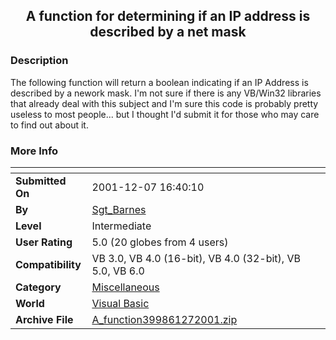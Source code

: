 ﻿<div align="center">

## A function for determining if an IP address is described by a net mask


</div>

### Description

The following function will return a boolean indicating if an IP Address is described by a nework mask. I'm not sure if there is any VB/Win32 libraries that already deal with this subject and I'm sure this code is probably pretty useless to most people... but I thought I'd submit it for those who may care to find out about it.
 
### More Info
 


<span>             |<span>
---                |---
**Submitted On**   |2001-12-07 16:40:10
**By**             |[Sgt\_Barnes](https://github.com/Planet-Source-Code/PSCIndex/blob/master/ByAuthor/sgt-barnes.md)
**Level**          |Intermediate
**User Rating**    |5.0 (20 globes from 4 users)
**Compatibility**  |VB 3\.0, VB 4\.0 \(16\-bit\), VB 4\.0 \(32\-bit\), VB 5\.0, VB 6\.0
**Category**       |[Miscellaneous](https://github.com/Planet-Source-Code/PSCIndex/blob/master/ByCategory/miscellaneous__1-1.md)
**World**          |[Visual Basic](https://github.com/Planet-Source-Code/PSCIndex/blob/master/ByWorld/visual-basic.md)
**Archive File**   |[A\_function399861272001\.zip](https://github.com/Planet-Source-Code/sgt-barnes-a-function-for-determining-if-an-ip-address-is-described-by-a-net-mask__1-29548/archive/master.zip)








